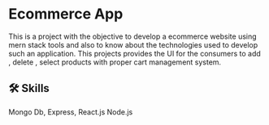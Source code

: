 # Ecommerce App

This is a project with the objective to develop a ecommerce website using mern stack tools and also to know about the technologies used to develop such an application. This projects provides the UI for the consumers to add , delete , select products with proper cart management system.

## 🛠 Skills
Mongo Db, Express, React.js Node.js
